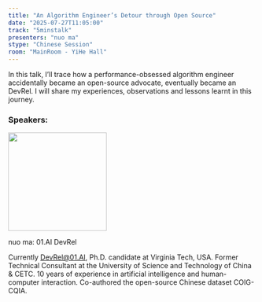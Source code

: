 ```yaml
---
title: "An Algorithm Engineer’s Detour through Open Source"
date: "2025-07-27T11:05:00"
track: "5minstalk"
presenters: "nuo ma"
stype: "Chinese Session"
room: "MainRoom - YiHe Hall"
---
```


In this talk, I’ll trace how a performance-obsessed algorithm engineer accidentally became an open-source advocate, eventually became an DevRel. I will share my experiences, observations and lessons learnt in this journey.

### Speakers:


<img src="https://sessionize.com/image/bb52-400o400o1-TbWgUv3morsfH8Rd97oz5k.png" width="200" /><br/>

nuo ma: 01.AI DevRel

Currently DevRel@01.AI, Ph.D. candidate at Virginia Tech, USA. Former Technical Consultant at the University of Science and Technology of China & CETC. 10 years of experience in artificial intelligence and human-computer interaction. Co-authored the open-source Chinese dataset COIG-CQIA.